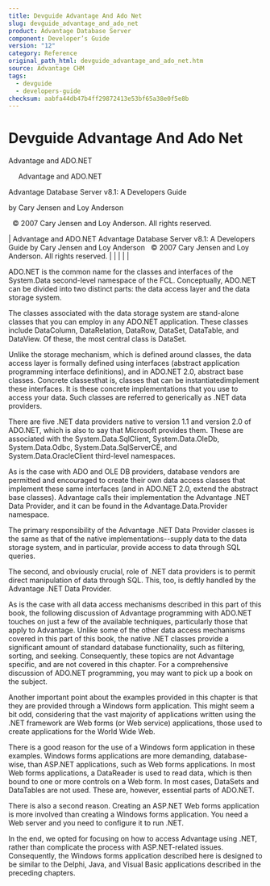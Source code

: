 ```yaml
---
title: Devguide Advantage And Ado Net
slug: devguide_advantage_and_ado_net
product: Advantage Database Server
component: Developer’s Guide
version: "12"
category: Reference
original_path_html: devguide_advantage_and_ado_net.htm
source: Advantage CHM
tags:
  - devguide
  - developers-guide
checksum: aabfa44db47b4ff29872413e53bf65a38e0f5e8b
---
```


# Devguide Advantage And Ado Net

Advantage and ADO.NET

     Advantage and ADO.NET

Advantage Database Server v8.1: A Developers Guide

by Cary Jensen and Loy Anderson

  © 2007 Cary Jensen and Loy Anderson. All rights reserved.

| Advantage and ADO.NET  Advantage Database Server v8.1: A Developers Guide  by Cary Jensen and Loy Anderson    © 2007 Cary Jensen and Loy Anderson. All rights reserved. |  |  |  |  |

ADO.NET is the common name for the classes and interfaces of the System.Data second-level namespace of the FCL. Conceptually, ADO.NET can be divided into two distinct parts: the data access layer and the data storage system.

The classes associated with the data storage system are stand-alone classes that you can employ in any ADO.NET application. These classes include DataColumn, DataRelation, DataRow, DataSet, DataTable, and DataView. Of these, the most central class is DataSet.

Unlike the storage mechanism, which is defined around classes, the data access layer is formally defined using interfaces (abstract application programming interface definitions), and in ADO.NET 2.0, abstract base classes. Concrete classesthat is, classes that can be instantiatedimplement these interfaces. It is these concrete implementations that you use to access your data. Such classes are referred to generically as .NET data providers.

There are five .NET data providers native to version 1.1 and version 2.0 of ADO.NET, which is also to say that Microsoft provides them. These are associated with the System.Data.SqlClient, System.Data.OleDb, System.Data.Odbc, System.Data.SqlServerCE, and System.Data.OracleClient third-level namespaces.

As is the case with ADO and OLE DB providers, database vendors are permitted and encouraged to create their own data access classes that implement these same interfaces (and in ADO.NET 2.0, extend the abstract base classes). Advantage calls their implementation the Advantage .NET Data Provider, and it can be found in the Advantage.Data.Provider namespace.

The primary responsibility of the Advantage .NET Data Provider classes is the same as that of the native implementations--supply data to the data storage system, and in particular, provide access to data through SQL queries.

The second, and obviously crucial, role of .NET data providers is to permit direct manipulation of data through SQL. This, too, is deftly handled by the Advantage .NET Data Provider.

As is the case with all data access mechanisms described in this part of this book, the following discussion of Advantage programming with ADO.NET touches on just a few of the available techniques, particularly those that apply to Advantage. Unlike some of the other data access mechanisms covered in this part of this book, the native .NET classes provide a significant amount of standard database functionality, such as filtering, sorting, and seeking. Consequently, these topics are not Advantage specific, and are not covered in this chapter. For a comprehensive discussion of ADO.NET programming, you may want to pick up a book on the subject.

Another important point about the examples provided in this chapter is that they are provided through a Windows form application. This might seem a bit odd, considering that the vast majority of applications written using the .NET framework are Web forms (or Web service) applications, those used to create applications for the World Wide Web.

There is a good reason for the use of a Windows form application in these examples. Windows forms applications are more demanding, database-wise, than ASP.NET applications, such as Web forms applications. In most Web forms applications, a DataReader is used to read data, which is then bound to one or more controls on a Web form. In most cases, DataSets and DataTables are not used. These are, however, essential parts of ADO.NET.

There is also a second reason. Creating an ASP.NET Web forms application is more involved than creating a Windows forms application. You need a Web server and you need to configure it to run .NET.

In the end, we opted for focusing on how to access Advantage using .NET, rather than complicate the process with ASP.NET-related issues. Consequently, the Windows forms application described here is designed to be similar to the Delphi, Java, and Visual Basic applications described in the preceding chapters.
